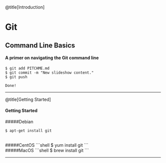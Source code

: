 @title[Introduction]

# Git
## <span class="gold">Command Line Basics</span>

#### A primer on navigating the Git command line

```shell
$ git add PITCHME.md
$ git commit -m "New slideshow content."
$ git push

Done!
```


---
@title[Getting Started]
#### Getting Started
#####Debian
```shell
$ apt-get install git
```
<br>
#####CentOS
```shell
$ yum install git
```
<br>
#####MacOS
```shell
$ brew install git
```


---
